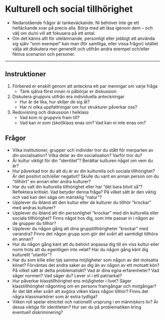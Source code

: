 # Kulturell och social tillhörighet

- Nedanstående frågor är tankeväckande. Ni behöver inte ge ett heltäckande svar på precis alla.	Börja med att läsa igenom dem – och välj om du/ni vill att fokusera på ett antal.
- Om det känns allt för utelämnande, personligt eller jobbigt att använda sig själv “som exempel” kan man (för samtliga, eller vissa frågor) istället välja att diskutera mer generellt och utifrån andra exempel och/eller fiktiva scenarion och personer.

***

## Instruktioner
1. Förbered er enskilt genom att anteckna ett par meningar om varje fråga
	- Tänk själva först innan ni påbörjar er diskussion	
2. Diskutera gruppvis utifrån era individuella anteckningar
	- Hur är de lika, hur skiljer de sig åt?	
	- Har ni olika uppfattningar om hur strukturer påverkar oss?	
3. Redovisning och diskussion i helklass	
	- Vad kom ni gruppvis fram till?
	- Vad kan ni som (skol)klass enas om? Vad kan ni inte enas om?

## Frågor	
- Vilka institutioner, grupper och individer tror du stått för merparten av din socialisation? Vilka delar av din socialisation? Varför tror du?	
- Är kultur viktigt för din ”identitet”? Berättar kulturen något om vem du är?	
- Hur påverkad tror du att du är av din kulturella och sociala tillhörighet? Är det positivt och/eller negativt? Skulle du varit en annan person om du ”tillhört” en annan eller andra kulturer?	
- Har du valt din kulturella tillhörighet eller har ”det bara blivit så”? Reflektera kritiskt. Vad betyder denna fråga? På vilket sätt är den viktig och vad kan den säga om mänsklig "natur"?
- Upplever du ibland att den kultur eller de kulturer du tillhör ”krockar” med andras kulturer?	
- Upplever du ibland att din personlighet ”krockar” med din kulturella eller sociala tillhörighet? Finns något hos dig, som inte passar in i någon av de grupper du tillhör?	
- Upplever du någon gång att dina grupptillhörigheter ”krockar” med varandra? Finns det någon grupp som gör det svårt att samtidigt tillhöra en annan?	
- Hur du någon gång känt att du behövt anpassa dig till en viss kultur eller norm trots att du egentligen inte velat? Har du någon gång känt dig kulturellt ”utanför”?	
- Har du som kille eller tjej samma möjligheter som någon av det motsatta könet? Förväntas det andra saker av dig än av någon av ett motsatt kön? På vilket sätt är detta problematiskt? Vad är dina egna erfarenheter? Vad säger normen? Vad säger du? Lever vi i ett patriarkat?	
- Hur påverkar klasstillhörighet ens möjligheter i livet? Säger klasstillhörighet någonting om en persons framgångar och motgångar? Är det lätt eller svårt att avgöra vilken klass någon tillhör? Finns det några klassmarkörer som är extra tydliga?	
- Vilken roll spelar etnicitet och nationellt ursprung i en människors liv? Är dessa viktiga för identiteten? Hur ser du på problematiken kring eventuell diskriminering? 	


<!--gamla versionen

# Kulturell och social tillhörighet
## Instruktioner

Tanken med detta diskussionsunderlag är att reflektera något kring sin egen kulturella och sociala tillhörighet. Hur denna ser ut och  påverkar.

Nedanstående frågor är tankeväckande. Ni behöver inte ge  heltäckande svar, eller diskutera alla i samma utsträckning. Kommer man på egna intressanta frågeställningar är detta också helt i sin ordning!

**OBS:** Om det känns allt för utelämnande, personligt eller jobbigt att använda sig själv “som exempel” kan man (för samtliga, eller vissa frågor) istället välja att diskutera mer generellt och utifrån andra exempel och/eller fiktiva scenarion och personer. 

## Diskussionsfrågor

- Vilken eller vilka grupper/kulturer anser du dig tillhöra?

- Vilka institutioner och grupper tror du stått för merparten av din socialisation. Vilka bitar av din socialisation? Varför tror du?

- Är kultur viktigt för din ”identitet”. Berättar kulturen något om vem du är? Vilken kultur?

- Hur påverkad tror du att du är av din kulturella och sociala tillhörighet? Är det positivt och/eller negativt? Skulle du varit en annan person om du ”tillhört” en annan eller andra kulturer? 

- Har du valt din kulturella tillhörighet eller har ”det bara blivit så”? Reflektera kritiskt.

- Känner du dig som en kille eller en tjej? Är det viktigt för dig att vara det ena eller det andra? Varför? Varför inte? 

- Har du som kille eller tjej samma möjligheter som någon av det motsatta könet? Förväntas det andra saker av dig än av någon av ett motsatt kön? På vilket sätt är detta problematiskt? Vad är dina egna erfarenheter? Vad säger normen? Vad säger du? Lever vi i ett patriarkat?

- Vilken är din klassbakgrund? Hur tror du denna påverkar dig (och andra)? Är denna viktig för din identitet?

- Vilken är din etniska bakgrund? Hur tror du att denna påverkar dig (och andra)? Är denna viktig för din identitet?

- Upplever du ibland att den kultur eller de kulturer du tillhör ”krockar” med andras kulturer?

- Upplever du ibland att din personlighet ”krockar” med din kulturella eller sociala tillhörighet? Finns något i dig, som inte passar in i någon av de grupper du tillhör?

- Upplever du någon gång att dina grupptillhörigheter ”krockar” med varandra? Finns det någon grupp som gör det svårt att samtidigt tillhöra en annan? 

- Hur du någon gång känt att du behövt anpassa dig till en viss kultur eller norm trots att du egentligen inte velat? Har du någon gång känt dig kulturellt ”utanför”?

 -->